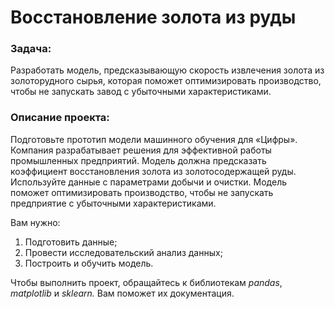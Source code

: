 # Восстановление золота из руды

### Задача:
Разработать модель, предсказывающую скорость извлечения золота из золоторудного сырья, которая поможет оптимизировать производство, чтобы не запускать завод с убыточными характеристиками.

### Описание проекта:
Подготовьте прототип модели машинного обучения для «Цифры». Компания разрабатывает решения для эффективной работы промышленных предприятий. Модель должна предсказать коэффициент восстановления золота из золотосодержащей руды. Используйте данные с параметрами добычи и очистки. Модель поможет оптимизировать производство, чтобы не запускать предприятие с убыточными характеристиками.

Вам нужно:
1. Подготовить данные;
2. Провести исследовательский анализ данных;
3. Построить и обучить модель.

Чтобы выполнить проект, обращайтесь к библиотекам *pandas*, *matplotlib* и *sklearn.* Вам поможет их документация.
